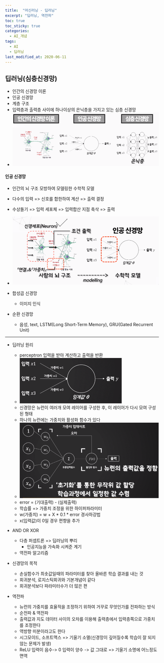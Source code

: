 ```yaml
---
title:  "머신러닝 - 딥러닝"
excerpt: "딥러닝, 역전파"
toc: true
toc_sticky: true
categories:
  - AI_개념
tags:
  - AI
  - 딥러닝
last_modified_at: 2020-06-11
---
```


## 딥러닝(심층신경망)

* 인간의 신경망 이론
* 인공 신경망
* 계층 구조
* 입력층과 출력층 사이에 하나이상의 은닉층을 가지고 있는 심층 신경망
* ![딥러닝](/img/딥러닝.PNG)

#### 인공 신경망
  
* 인간의 뇌 구조 모방하여 모델링한 수학적 모델 
* 다수의 입력 => 신호를 합한하여 계산 => 출력 결정 
* 수상돌기 => 입력   세포체 => 입력합산 지점   축삭 => 출력
* ![인공신경망](/img/인공신경망.PNG)

* 합성곱 신경망 
  * 이미지 인식
* 순환 신경망  
  * 음성, text, LSTM(Long Short-Term Memory), GRU(Gated Recurrent Unit)
  
* * *

* 딥러닝 원리
  * perceptron
    입력을 받아 계산하고 출력을 반환
  * ![perceptron](/img/perceptron.PNG)
  * 신경망은 뉴런이 여러개 모여 레이어를 구성한 후, 이 레이어가 다시 모여 구성된 형태
  * 하나의 뉴런에는 가중치와 활성화 함수가 있다
  * ![활성화](/img/활성화.PNG)
  * error = (기대출력) - (실제출력)
  * 학습률 => 가중치 조정을 위한 하이퍼파라미터 
  * w(가중치) = w + X * 0.1 * error  경사하강법
  * x(입력값)이 0일 경우 편향을 추가
  
* AND OR XOR
  * 다층 퍼셉트론 => 딥러닝의 뿌리
    * 인공지능을 가속화 시켜준 계기
  * 역전파 알고리즘
  
* 신경망의 목적
  * 손실함수가 최솟값일때의 파라미터를 찾아 올바른 학습 결과를 내는 것
  * 회귀분석, 로지스틱회귀와 기본개념이 같다
  * 회귀분석보다 파라미터수가 더 많은 편

* 역전파
  * 뉴런의 가중치를 효율적을 조정하기 위하여 거꾸로 무엇인가를 전파하는 방식
  * 순전파 & 역전파
  * 출력값과 지도 데이터 사이의 오차를 이용해 출력층에서 입력층쪽으로 가중치를 조정한다
  * 역방향 미분이라고도 한다
  * 시그모이드, 소프트맥스 =>  기울기 소멸(신경망이 깊어질수록 학습이 잘 되지 않는 문제가 발생)
  * ReLU 입력이 음수-> 0 입력이 양수 -> 값 그대로 => 기울기 소명에 어느정도 면역

